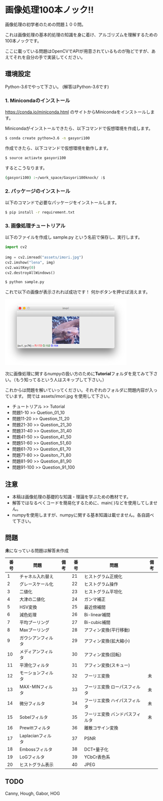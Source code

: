 # 画像処理100本ノック!!

画像処理の初学者のための問題１００問。

これは画像処理の基本的処理の知識を身に着け、アルゴリズムを理解するための100本ノックです。

ここに載っている問題はOpenCVでAPIが用意されているものが殆どですが、あえてそれを自分の手で実装してください。

## 環境設定

Python-3.6でやって下さい。
(解答はPython-3.6です)

### 1. Minicondaのインストール

https://conda.io/miniconda.html
のサイトからMinicondaをインストールします。

Minicondaがインストールできたら、以下コマンドで仮想環境を作成します。

```bash
$ conda create python=3.6 -n gasyori100
```

作成できたら、以下コマンドで仮想環境を動作します。

```bash
$ source actiavte gasyori100
```

するとこうなります。

```bash
(gasyori100) :~/work_space/Gasyori100knock/ :$ 
```

### 2. パッケージのインストール

以下のコマンドで必要なパッケージをインストールします。


```bash
$ pip install -r requirement.txt
```

### 3. 画像処理チュートリアル

以下のファイルを作成し sample.py という名前で保存し、実行します。

```python
import cv2

img = cv2.imread("assets/imori.jpg")
cv2.imshow("lena", img)
cv2.waitKey(0)
cv2.destroyAllWindows()
```

```bash
$ python sample.py
```

これで以下の画像が表示されれば成功です！
何かボタンを押せば消えます。


![](assets/sample.png)

次に画像処理に関するnumpyの扱い方のために**Tutorial**フォルダを見てみて下さい。（もう知ってるという人はスキップして下さい。）

これからは問題を解いていってください。それぞれのフォルダに問題内容が入っています。
問では assets/imori.jpg を使用して下さい。

- チュートリアル >> Tutorial
- 問題1-10  >> Quetion_01_10
- 問題11-20 >> Question_11_20
- 問題21-30 >> Question_21_30
- 問題31-40 >> Question_31_40
- 問題41-50 >> Question_41_50
- 問題51-60 >> Question_51_60
- 問題61-70 >> Question_61_70
- 問題71-80 >> Quesiton_71_80
- 問題81-90 >> Question_81_90
- 問題91-100 >> Question_91_100


## 注意

- 本稿は画像処理の基礎的な知識・理論を学ぶための教材です。
- 解答ではなるべくコードを簡易化するために、main( )などを使用してしません。
- numpyを使用しますが、numpyに関する基本知識は載せません。各自調べて下さい。


## 問題

**未**になっている問題は解答未作成

|番号|問題|備考|番号|問題|備考|
|---|---|---|---|---|---|
|1|チャネル入れ替え| |21|ヒストグラム正規化 
|2|グレースケール化 ||22|ヒストグラム操作
|3|二値化 || 23|ヒストグラム平坦化
|4|大津の二値化 || 24|ガンマ補正
|5|HSV変換 ||25|最近傍補間
|6|減色処理 ||26|Bi-linear補間
|7|平均プーリング ||27|Bi-cubic補間
|8|Maxプーリング ||28|アフィン変換(平行移動)
|9|ガウシアンフィルタ ||29|アフィン変換(拡大縮小)
|10|メディアンフィルタ ||30|アフィン変換(回転)
|11|平滑化フィルタ ||31|アフィン変換(スキュー)
|12|モーションフィルタ ||32|フーリエ変換 |未|
|13|MAX-MINフィルタ ||33|フーリエ変換 ローパスフィルタ|未|
|14|微分フィルタ ||34|フーリエ変換 ハイパスフィルタ|未|
|15|Sobelフィルタ ||35|フーリエ変換 バンドパスフィルタ|未|
|16|Prewittフィルタ ||36|離散コサイン変換
|17|Laplacianフィルタ ||37|PSNR
|18|Embossフィルタ ||38|DCT+量子化
|19|LoGフィルタ ||39|YCbCr表色系
|20|ヒストグラム表示 || 40|JPEG


## TODO

Canny, Hough, Gabor, HOG
